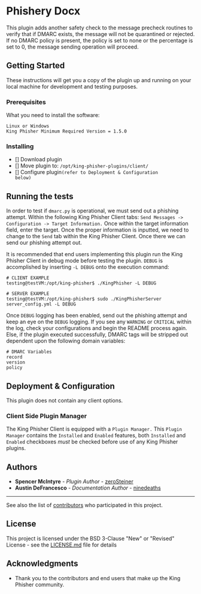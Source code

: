 # Phishery Docx

This plugin adds another safety check to the message precheck routines to verify that if DMARC exists, the message will not be quarantined or rejected. If no DMARC policy is present, the policy is set to none or the percentage is set to 0, the message sending operation will proceed.

## Getting Started

These instructions will get you a copy of the plugin up and running on your local machine for development and testing purposes. 

### Prerequisites

What you need to install the software:

```
Linux or Windows 
King Phisher Minimum Required Version = 1.5.0 
```

### Installing 

- [] Download plugin 
- [] Move plugin to: <code>/opt/king-phisher-plugins/client/</code>
- [] Configure plugin<code>(refer to Deployment & Configuration below)</code> 

## Running the tests

In order to test if `dmarc.py` is operational, we must send out a phishing attempt. Within the following King Phisher Client tabs: `Send Messages -> Configuration -> Target Information.` Once within the target information field, enter the target. Once the proper information is inputted, we need to change to the `Send` tab within the King Phisher Client. Once there we can send our phishing attempt out. 

It is recommended that end users implementing this plugin run the King Phisher Client in debug mode before testing the plugin. `DEBUG` is accomplished by inserting `-L DEBUG` onto the execution command: 
```
# CLIENT EXAMPLE 
testing@testVM:/opt/king-phisher$ ./KingPhisher -L DEBUG
```
```
# SERVER EXAMPLE 
testing@testVM:/opt/king-phisher$ sudo ./KingPhisherServer server_config.yml -L DEBUG
```

Once `DEBUG` logging has been enabled, send out the phishing attempt and keep an eye on the `DEBUG` logging. If you see any `WARNING` or `CRITICAL` within the log, check your configurations and begin the README process again. Else, if the plugin executed successfully, DMARC tags will be stripped out dependent upon the following domain variables: 
```
# DMARC Variables
record 
version 
policy 
```
## Deployment & Configuration 

This plugin does not contain any client options. 

### Client Side Plugin Manager
The King Phisher Client is equipped with a `Plugin Manager.` This `Plugin Manager` contains the `Installed` and `Enabled` features, both `Installed` and `Enabled` checkboxes *must* be checked before use of any King Phisher plugins.  

## Authors

* **Spencer McIntyre** - *Plugin Author* - [zeroSteiner](https://github.com/zeroSteiner)
* **Austin DeFrancesco** - *Documentation Author* - [ninedeaths](https://github.com/ninedeahts)
* **

See also the list of [contributors](https://github.com/securestate/king-phisher/contributors) who participated in this project.

## License

This project is licensed under the BSD 3-Clause "New" or "Revised" License - see the [LICENSE.md](https://github.com/securestate/king-phisher/blob/master/LICENSE) file for details

## Acknowledgments

* Thank you to the contributors and end  users that make up the King Phisher community.
